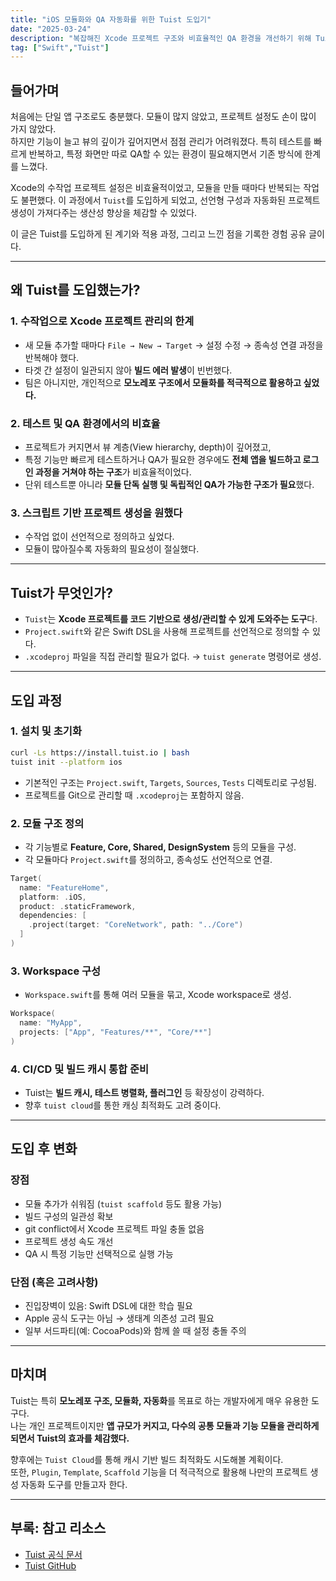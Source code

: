 ```yaml
---
title: "iOS 모듈화와 QA 자동화를 위한 Tuist 도입기"
date: "2025-03-24"
description: "복잡해진 Xcode 프로젝트 구조와 비효율적인 QA 환경을 개선하기 위해 Tuist를 도입했습니다. 선언형 프로젝트 구성, 모듈화 전략, 테스트 환경 분리까지의 실전 적용 사례를 정리했습니다"
tag: ["Swift","Tuist"]
---
```

## 들어가며

처음에는 단일 앱 구조로도 충분했다. 모듈이 많지 않았고, 프로젝트 설정도 손이 많이 가지 않았다.  
하지만 기능이 늘고 뷰의 깊이가 깊어지면서 점점 관리가 어려워졌다. 특히 테스트를 빠르게 반복하고, 특정 화면만 따로 QA할 수 있는 환경이 필요해지면서 기존 방식에 한계를 느꼈다.

Xcode의 수작업 프로젝트 설정은 비효율적이었고, 모듈을 만들 때마다 반복되는 작업도 불편했다. 이 과정에서 `Tuist`를 도입하게 되었고, 선언형 구성과 자동화된 프로젝트 생성이 가져다주는 생산성 향상을 체감할 수 있었다.

이 글은 Tuist를 도입하게 된 계기와 적용 과정, 그리고 느낀 점을 기록한 경험 공유 글이다.


---

## 왜 Tuist를 도입했는가?

### 1. 수작업으로 Xcode 프로젝트 관리의 한계
- 새 모듈 추가할 때마다 `File → New → Target` → 설정 수정 → 종속성 연결 과정을 반복해야 했다.
- 타겟 간 설정이 일관되지 않아 **빌드 에러 발생**이 빈번했다.
- 팀은 아니지만, 개인적으로 **모노레포 구조에서 모듈화를 적극적으로 활용하고 싶었다.**

### 2. 테스트 및 QA 환경에서의 비효율
- 프로젝트가 커지면서 뷰 계층(View hierarchy, depth)이 깊어졌고,
- 특정 기능만 빠르게 테스트하거나 QA가 필요한 경우에도 **전체 앱을 빌드하고 로그인 과정을 거쳐야 하는 구조**가 비효율적이었다.
- 단위 테스트뿐 아니라 **모듈 단독 실행 및 독립적인 QA가 가능한 구조가 필요**했다.

### 3. 스크립트 기반 프로젝트 생성을 원했다
- 수작업 없이 선언적으로 정의하고 싶었다.
- 모듈이 많아질수록 자동화의 필요성이 절실했다.

---

## Tuist가 무엇인가?

- `Tuist`는 **Xcode 프로젝트를 코드 기반으로 생성/관리할 수 있게 도와주는 도구**다.
- `Project.swift`와 같은 Swift DSL을 사용해 프로젝트를 선언적으로 정의할 수 있다.
- `.xcodeproj` 파일을 직접 관리할 필요가 없다. → `tuist generate` 명령어로 생성.

---

## 도입 과정

### 1. 설치 및 초기화

```bash
curl -Ls https://install.tuist.io | bash
tuist init --platform ios
```

- 기본적인 구조는 `Project.swift`, `Targets`, `Sources`, `Tests` 디렉토리로 구성됨.
- 프로젝트를 Git으로 관리할 때 `.xcodeproj`는 포함하지 않음.

### 2. 모듈 구조 정의

- 각 기능별로 **Feature, Core, Shared, DesignSystem** 등의 모듈을 구성.
- 각 모듈마다 `Project.swift`를 정의하고, 종속성도 선언적으로 연결.

```swift
Target(
  name: "FeatureHome",
  platform: .iOS,
  product: .staticFramework,
  dependencies: [
    .project(target: "CoreNetwork", path: "../Core")
  ]
)
```

### 3. Workspace 구성

- `Workspace.swift`를 통해 여러 모듈을 묶고, Xcode workspace로 생성.

```swift
Workspace(
  name: "MyApp",
  projects: ["App", "Features/**", "Core/**"]
)
```

### 4. CI/CD 및 빌드 캐시 통합 준비

- Tuist는 **빌드 캐시, 테스트 병렬화, 플러그인** 등 확장성이 강력하다.
- 향후 `tuist cloud`를 통한 캐싱 최적화도 고려 중이다.

---

## 도입 후 변화

### 장점
- 모듈 추가가 쉬워짐 (`tuist scaffold` 등도 활용 가능)
- 빌드 구성의 일관성 확보
- git conflict에서 Xcode 프로젝트 파일 충돌 없음
- 프로젝트 생성 속도 개선
- QA 시 특정 기능만 선택적으로 실행 가능

### 단점 (혹은 고려사항)
- 진입장벽이 있음: Swift DSL에 대한 학습 필요
- Apple 공식 도구는 아님 → 생태계 의존성 고려 필요
- 일부 서드파티(예: CocoaPods)와 함께 쓸 때 설정 충돌 주의

---

## 마치며

Tuist는 특히 **모노레포 구조, 모듈화, 자동화**를 목표로 하는 개발자에게 매우 유용한 도구다.  
나는 개인 프로젝트이지만 **앱 규모가 커지고, 다수의 공통 모듈과 기능 모듈을 관리하게 되면서 Tuist의 효과를 체감했다.**

향후에는 `Tuist Cloud`를 통해 캐시 기반 빌드 최적화도 시도해볼 계획이다.  
또한, `Plugin`, `Template`, `Scaffold` 기능을 더 적극적으로 활용해 나만의 프로젝트 생성 자동화 도구를 만들고자 한다.

---

## 부록: 참고 리소스
- [Tuist 공식 문서](https://tuist.io/)
- [Tuist GitHub](https://github.com/tuist/tuist)
